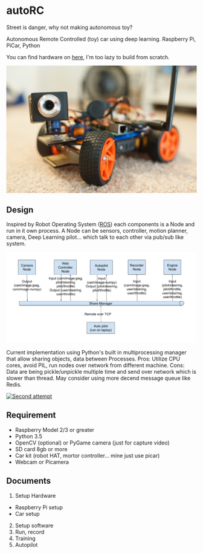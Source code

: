 # autoRC
Street is danger, why not making autonomous toy?

Autonomous Remote Controlled (toy) car using deep learning. Raspberry Pi, PiCar, Python

You can find hardware on [here](https://www.sunfounder.com/free/p1429u49266), I'm too lazy to build from scratch.

![PiCar](./docs/assets/picar-front.jpg)

## Design
Inspired by Robot Operating System ([ROS](http://www.ros.org/)) each components is a Node and run in it own process. A Node can be sensors, controller, motion planner, camera, Deep Learning pilot... which talk to each other via pub/sub like system.

![PiCar](./docs/assets/noaharch.png)

Current implementation using Python's built in multiprocessing manager that allow sharing objects, data between Processes. Pros: Utilize CPU cores, avoid PIL, run nodes over network from different machine. Cons: Data are being pickle/unpickle multiple time and send over network which is slower than thread. May consider using more decend message queue like Redis.

[![Second attempt](./docs/assets/noahcar2ndtry.gif)](https://www.youtube.com/watch?v=BVkJ1vlqxoQ "Self driving car 2nd attempt")

## Requirement
- Raspberry Model 2/3 or greater
- Python 3.5
- OpenCV (optional) or PyGame camera (just for capture video)
- SD card 8gb or more
- Car kit (robot HAT, mortor controller... mine just use picar)
- Webcam or Picamera

## Documents
1. Setup Hardware
  - Raspberry Pi setup
  - Car setup
2. Setup software
3. Run, record
4. Training
5. Autopilot
